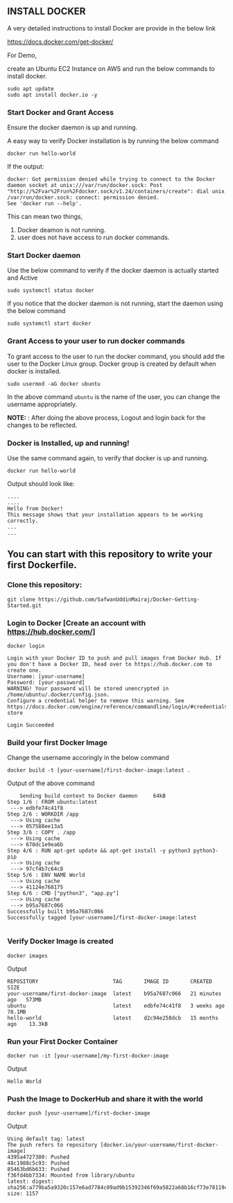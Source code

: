 ## INSTALL DOCKER

A very detailed instructions to install Docker are provide in the below link

https://docs.docker.com/get-docker/

For Demo, 

create an Ubuntu EC2 Instance on AWS and run the below commands to install docker.

```
sudo apt update
sudo apt install docker.io -y
```


### Start Docker and Grant Access

Ensure the docker daemon is up and running.

A easy way to verify Docker installation is by running the below command

```
docker run hello-world
```

If the output:

```
docker: Got permission denied while trying to connect to the Docker daemon socket at unix:///var/run/docker.sock: Post "http://%2Fvar%2Frun%2Fdocker.sock/v1.24/containers/create": dial unix /var/run/docker.sock: connect: permission denied.
See 'docker run --help'.
```

This can mean two things, 
1. Docker deamon is not running.
2. user does not have access to run docker commands.


### Start Docker daemon

Use the below command to verify if the docker daemon is actually started and Active

```
sudo systemctl status docker
```

If you notice that the docker daemon is not running, start the daemon using the below command

```
sudo systemctl start docker
```


### Grant Access to your user to run docker commands

To grant access to the user to run the docker command, you should add the user to the Docker Linux group. Docker group is created by default when docker is installed.

```
sudo usermod -aG docker ubuntu
```

In the above command `ubuntu` is the name of the user, you can change the username appropriately.

**NOTE:** : After doing the above process, Logout and login back for the changes to be reflected.


### Docker is Installed, up and running!

Use the same command again, to verify that docker is up and running.

```
docker run hello-world
```

Output should look like:

```
....
....
Hello from Docker!
This message shows that your installation appears to be working correctly.
...
...
```


## You can start with this repository to write your first Dockerfile.

### Clone this repository:

```
git clone https://github.com/SafwanUddinMairaj/Docker-Getting-Started.git

```

### Login to Docker [Create an account with https://hub.docker.com/]

```
docker login
```

```
Login with your Docker ID to push and pull images from Docker Hub. If you don't have a Docker ID, head over to https://hub.docker.com to create one.
Username: [your-username]
Password: [your-password]
WARNING! Your password will be stored unencrypted in /home/ubuntu/.docker/config.json.
Configure a credential helper to remove this warning. See
https://docs.docker.com/engine/reference/commandline/login/#credentials-store

Login Succeeded
```

### Build your first Docker Image

Change the username accoringly in the below command

```
docker build -t [your-username]/first-docker-image:latest .
```

Output of the above command

```
    Sending build context to Docker daemon     64kB
Step 1/6 : FROM ubuntu:latest
 ---> edbfe74c41f8
Step 2/6 : WORKDIR /app
 ---> Using cache
 ---> 057588ee13a5
Step 3/6 : COPY . /app
 ---> Using cache
 ---> 670dc1e9ea6b
Step 4/6 : RUN apt-get update && apt-get install -y python3 python3-pip
 ---> Using cache
 ---> 97cf4b7c64c8
Step 5/6 : ENV NAME World
 ---> Using cache
 ---> 41124e768175
Step 6/6 : CMD ["python3", "app.py"]
 ---> Using cache
 ---> b95a7687c066
Successfully built b95a7687c066
Successfully tagged [your-username]/first-docker-image:latest


```

### Verify Docker Image is created

```
docker images
```

Output 

```
REPOSITORY                        TAG       IMAGE ID       CREATED          SIZE
your-username/first-docker-image  latest    b95a7687c066   21 minutes ago   573MB
ubuntu                            latest    edbfe74c41f8   3 weeks ago      78.1MB
hello-world                       latest    d2c94e258dcb   15 months ago    13.3kB

```

### Run your First Docker Container

```
docker run -it [your-username]/my-first-docker-image
```

Output

```
Hello World
```

### Push the Image to DockerHub and share it with the world

```
docker push [your-username]/first-docker-image
```

Output

```
Using default tag: latest
The push refers to repository [docker.io/your-username/first-docker-image]
4395a4727380: Pushed
48c1988c5c93: Pushed
85463bd6b633: Pushed
f36fd4bb7334: Mounted from library/ubuntu
latest: digest: sha256:a779ba5a9320c157e6ad7784c09ad9b15392346f69a5822a68b16cf73e78119c size: 1157

```